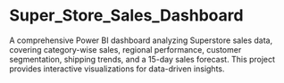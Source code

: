# Super_Store_Sales_Dashboard
A comprehensive Power BI dashboard analyzing Superstore sales data, covering category-wise sales, regional performance, customer segmentation, shipping trends, and a 15-day sales forecast. This project provides interactive visualizations for data-driven insights.
